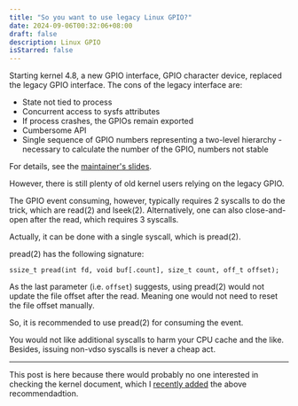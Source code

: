 ```yaml
---
title: "So you want to use legacy Linux GPIO?"
date: 2024-09-06T00:32:06+08:00
draft: false
description: Linux GPIO
isStarred: false
---
```


Starting kernel 4.8, a new GPIO interface, GPIO character device, replaced the legacy GPIO interface. The cons of the legacy interface are:

- State not tied to process
- Concurrent access to sysfs attributes
- If process crashes, the GPIOs remain exported
- Cumbersome API
- Single sequence of GPIO numbers representing a two-level hierarchy - necessary to calculate the number of the GPIO, numbers not stable

For details, see the [maintainer's slides](https://ostconf.com/system/attachments/files/000/001/532/original/Linux_Piter_2018_-_New_GPIO_interface_for_linux_userspace.pdf).

However, there is still plenty of old kernel users relying on the legacy GPIO.

The GPIO event consuming, however, typically requires 2 syscalls to do the trick, which are read(2) and lseek(2). Alternatively, one can also close-and-open after the read, which requires 3 syscalls.

Actually, it can be done with a single syscall, which is pread(2).

pread(2) has the following signature:

```
ssize_t pread(int fd, void buf[.count], size_t count, off_t offset);
```

As the last parameter (i.e. `offset`) suggests, using pread(2) would not update the file offset after the read. Meaning one would not need to reset the file offset manually.

So, it is recommended to use pread(2) for consuming the event.

You would not like additional syscalls to harm your CPU cache and the like. Besides, issuing non-vdso syscalls is never a cheap act.

---

This post is here because there would probably no one interested in checking the kernel document, which I [recently added](https://github.com/torvalds/linux/commit/7f1e45f4ae7671550e15354ef87194bccd99ecec) the above recommendadtion.
